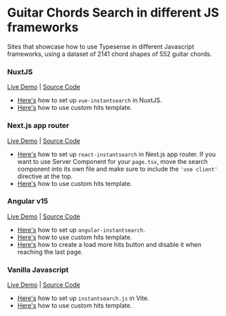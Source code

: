 # Guitar Chords Search in different JS frameworks

Sites that showcase how to use Typesense in different Javascript frameworks, using a dataset of 2141 chord shapes of 552 guitar chords.

### NuxtJS

[Live Demo](https://guitar-chords-search-nuxt-js.typesense.org/) | [Source Code](https://github.com/typesense/showcase-guitar-chords-search-nuxt-js)

- [Here's](https://github.com/typesense/showcase-guitar-chords-search-nuxt-js/blob/858eed3e492053a5a4d7490317e138af8d1610d2/plugins/vue-instantsearch.ts#L1-L15) how to set up `vue-instantsearch` in NuxtJS.
- [Here's](https://github.com/typesense/showcase-guitar-chords-search-nuxt-js/blob/858eed3e492053a5a4d7490317e138af8d1610d2/components/InfiniteHits.vue#L12C2-L35C23) how to use custom hits template.

### Next.js app router

[Live Demo](https://guitar-chords-search-next-js.typesense.org/) | [Source Code](https://github.com/typesense/showcase-guitar-chords-search-next-js)

- [Here's](https://github.com/typesense/showcase-guitar-chords-search-next-js/blob/efc070bc12c94c3c756ccec001ee28be0127fd80/src/app/page.tsx#L1-L29) how to set up `react-instantsearch` in Next.js app router. If you want to use Server Component for your `page.tsx`, move the search component into its own file and make sure to include the `'use client'` directive at the top.
- [Here's](https://github.com/typesense/showcase-guitar-chords-search-next-js/blob/efc070bc12c94c3c756ccec001ee28be0127fd80/src/app/page.tsx#L23) how to use custom hits template.

### Angular v15

[Live Demo](https://guitar-chords-search-angular.typesense.org/) | [Source Code](https://github.com/typesense/showcase-guitar-chords-search-angular)

- [Here's](https://github.com/typesense/showcase-guitar-chords-search-angular/blob/1c7eff40bbf31d2a691a00248bc8479016897165/src/app/app.module.ts#L18) how to set up `angular-instantsearch`.
- [Here's](https://github.com/typesense/showcase-guitar-chords-search-angular/blob/1c7eff40bbf31d2a691a00248bc8479016897165/src/app/infinite-hits/infinite-hits.component.html#L1-L31) how to use custom hits template.
- [Here's](https://github.com/typesense/showcase-guitar-chords-search-angular/blob/1c7eff40bbf31d2a691a00248bc8479016897165/src/app/infinite-hits/infinite-hits.component.html#L23-L29) how to create a load more hits button and disable it when reaching the last page.

### Vanilla Javascript

[Live Demo](https://guitar-chords-search-vanilla-js.typesense.org/) | [Source Code](https://github.com/typesense/showcase-guitar-chords-search-vanilla-js)

- [Here's](https://github.com/typesense/showcase-guitar-chords-search-vanilla-js/blob/991b8eda250560b32bd0940c3fa43a19d0b3297b/main.js#L7-L38) how to set up `instantsearch.js` in Vite.
- [Here's](https://github.com/typesense/showcase-guitar-chords-search-vanilla-js/blob/991b8eda250560b32bd0940c3fa43a19d0b3297b/main.js#L47-L63) how to use custom hits template.
